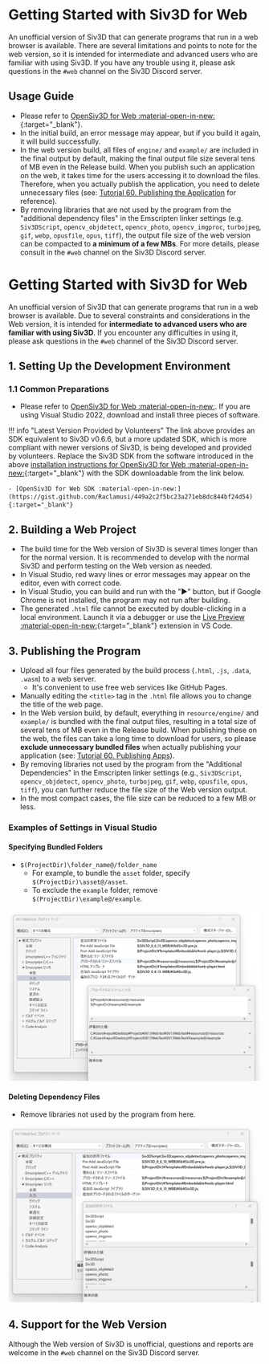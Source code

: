 # Getting Started with Siv3D for Web
An unofficial version of Siv3D that can generate programs that run in a web browser is available. There are several limitations and points to note for the web version, so it is intended for intermediate and advanced users who are familiar with using Siv3D. If you have any trouble using it, please ask questions in the `#web` channel on the Siv3D Discord server.

## Usage Guide
- Please refer to [OpenSiv3D for Web :material-open-in-new:](https://siv3d.kamenokosoft.com/docs/en/){:target="_blank"}.
- In the initial build, an error message may appear, but if you build it again, it will build successfully.
- In the web version build, all files of `engine/` and `example/` are included in the final output by default, making the final output file size several tens of MB even in the Release build. When you publish such an application on the web, it takes time for the users accessing it to download the files. Therefore, when you actually publish the application, you need to delete unnecessary files (see: [Tutorial 60. Publishing the Application](../tutorial3/release.md) for reference).
- By removing libraries that are not used by the program from the "additional dependency files" in the Emscripten linker settings (e.g. `Siv3DScript`, `opencv_objdetect`, `opencv_photo`, `opencv_imgproc`, `turbojpeg`, `gif`, `webp`, `opusfile`, `opus`, `tiff`), the output file size of the web version can be compacted to **a minimum of a few MBs**. For more details, please consult in the `#web` channel on the Siv3D Discord server.



# Getting Started with Siv3D for Web
An unofficial version of Siv3D that can generate programs that run in a web browser is available. Due to several constraints and considerations in the Web version, it is intended for **intermediate to advanced users who are familiar with using Siv3D**. If you encounter any difficulties in using it, please ask questions in the `#web` channel of the Siv3D Discord server.

## 1. Setting Up the Development Environment

### 1.1 Common Preparations
- Please refer to [OpenSiv3D for Web :material-open-in-new:](https://siv3d.kamenokosoft.com/docs/en/). If you are using Visual Studio 2022, download and install three pieces of software.

!!! info "Latest Version Provided by Volunteers"
    The link above provides an SDK equivalent to Siv3D v0.6.6, but a more updated SDK, which is more compliant with newer versions of Siv3D, is being developed and provided by volunteers. Replace the Siv3D SDK from the software introduced in the above [installation instructions for OpenSiv3D for Web :material-open-in-new:](https://siv3d.kamenokosoft.com/docs/en/){:target="_blank"} with the SDK downloadable from the link below.

	- [OpenSiv3D for Web SDK :material-open-in-new:](https://gist.github.com/Raclamusi/449a2c2f5bc23a271eb8dc844bf24d54){:target="_blank"}


## 2. Building a Web Project
- The build time for the Web version of Siv3D is several times longer than for the normal version. It is recommended to develop with the normal Siv3D and perform testing on the Web version as needed.
- In Visual Studio, red wavy lines or error messages may appear on the editor, even with correct code.
- In Visual Studio, you can build and run with the "▶" button, but if Google Chrome is not installed, the program may not run after building.
- The generated `.html` file cannot be executed by double-clicking in a local environment. Launch it via a debugger or use the [Live Preview :material-open-in-new:](https://marketplace.visualstudio.com/items?itemName=ms-vscode.live-server){:target="_blank"} extension in VS Code.


## 3. Publishing the Program
- Upload all four files generated by the build process (`.html`, `.js`, `.data`, `.wasm`) to a web server.
	- It's convenient to use free web services like GitHub Pages.
- Manually editing the `<title>` tag in the `.html` file allows you to change the title of the web page.
- In the Web version build, by default, everything in `resource/engine/` and `example/` is bundled with the final output files, resulting in a total size of several tens of MB even in the Release build. When publishing these on the web, the files can take a long time to download for users, so please **exclude unnecessary bundled files** when actually publishing your application (see: [Tutorial 60. Publishing Apps](../tutorial3/release.md)).
- By removing libraries not used by the program from the "Additional Dependencies" in the Emscripten linker settings (e.g., `Siv3DScript`, `opencv_objdetect`, `opencv_photo`, `turbojpeg`, `gif`, `webp`, `opusfile`, `opus`, `tiff`), you can further reduce the file size of the Web version output.
- In the most compact cases, the file size can be reduced to a few MB or less.


### Examples of Settings in Visual Studio
#### Specifying Bundled Folders
- `$(ProjectDir)\folder_name@/folder_name`
	- For example, to bundle the `asset` folder, specify `$(ProjectDir)\asset@/asset`.
	- To exclude the `example` folder, remove `$(ProjectDir)\example@/example`.
<div class="noshadow-75"><img src="https://raw.githubusercontent.com/Siv3D/siv3d.site.resource/main/v7/download/web1.png"></div>

#### Deleting Dependency Files
- Remove libraries not used by the program from here.
<div class="noshadow-75"><img src="https://raw.githubusercontent.com/Siv3D/siv3d.site.resource/main/v7/download/web2.png"></div>


## 4. Support for the Web Version
Although the Web version of Siv3D is unofficial, questions and reports are welcome in the `#web` channel on the Siv3D Discord server.
